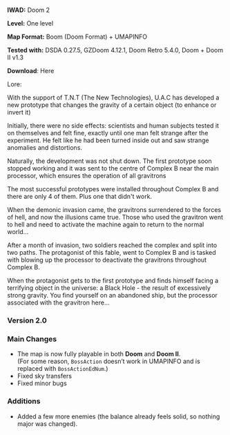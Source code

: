 **IWAD:** Doom 2

**Level:** One level

**Map Format:** Boom (Doom Format) + UMAPINFO

**Tested with:** DSDA 0.27.5, GZDoom 4.12.1, Doom Retro 5.4.0, Doom + Doom II v1.3

**Download**: Here

Lore: 

With the support of T.N.T (The New Technologies), U.A.C has developed a new prototype that changes the gravity of a certain object (to enhance or invert it)﻿

Initially, there were no side effects: scientists and human subjects tested it on themselves and felt fine, exactly until one man felt strange after the experiment. He felt like he had been turned inside out and saw strange anomalies and distortions. 

Naturally, the development was not shut down. The first prototype soon stopped working and it was sent to the centre of Complex B near the main processor, which ensures the operation of all gravitrons

The most successful prototypes were installed throughout Complex B and there are only 4 of them. Plus one that didn't work.

When the demonic invasion came, the gravitrons surrendered to the forces of hell, and now the illusions came true. Those who used the gravitron went to hell and need to activate the machine again to return to the normal world...

After a month of invasion, two soldiers reached the complex and split into two paths. The protagonist of this fable, went to Complex B and is tasked with blowing up the processor to deactivate the gravitrons throughout Complex B.

When the protagonist gets to the first prototype and finds himself facing a terrifying object in the universe: a Black Hole - the result of excessively strong gravity. You find yourself on an abandoned ship, but the processor associated with the gravitron here..﻿. 

### Version 2.0
### Main Changes  
- The map is now fully playable in both **Doom** and **Doom II**.  
  (For some reason, `BossAction` doesn’t work in UMAPINFO and is replaced with `BossActionEdNum`.)  
- Fixed sky transfers  
- Fixed minor bugs  

### Additions  
- Added a few more enemies (the balance already feels solid, so nothing major was changed). 

 
